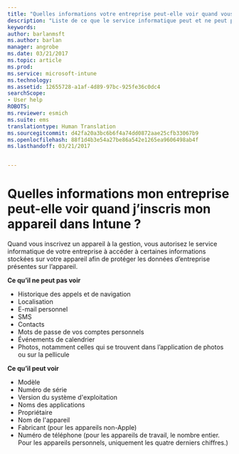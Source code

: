 ```yaml
---
title: "Quelles informations votre entreprise peut-elle voir quand vous inscrivez votre appareil ? | Microsoft Docs"
description: "Liste de ce que le service informatique peut et ne peut pas voir sur vos appareils gérés."
keywords: 
author: barlanmsft
ms.author: barlan
manager: angrobe
ms.date: 03/21/2017
ms.topic: article
ms.prod: 
ms.service: microsoft-intune
ms.technology: 
ms.assetid: 12655728-a1af-4d89-97bc-925fe36c0dc4
searchScope:
- User help
ROBOTS: 
ms.reviewer: esmich
ms.suite: ems
translationtype: Human Translation
ms.sourcegitcommit: d42fa20a3bc6b6f4a74dd0872aae25cfb33067b9
ms.openlocfilehash: 88f1d4b3e54a27be86a542e1265ea9606498ab4f
ms.lasthandoff: 03/21/2017


---
```


# <a name="what-information-can-my-company-see-when-i-enroll-my-device-in-intune"></a>Quelles informations mon entreprise peut-elle voir quand j’inscris mon appareil dans Intune ?

Quand vous inscrivez un appareil à la gestion, vous autorisez le service informatique de votre entreprise à accéder à certaines informations stockées sur votre appareil afin de protéger les données d’entreprise présentes sur l’appareil.

**Ce qu’il ne peut pas voir**

- Historique des appels et de navigation
-    Localisation
- E-mail personnel
- SMS
- Contacts
-    Mots de passe de vos comptes personnels
- Événements de calendrier
- Photos, notamment celles qui se trouvent dans l’application de photos ou sur la pellicule

**Ce qu’il peut voir**

-   Modèle
-   Numéro de série
-   Version du système d'exploitation
-   Noms des applications
-   Propriétaire
-   Nom de l'appareil
-   Fabricant (pour les appareils non-Apple)
-   Numéro de téléphone (pour les appareils de travail, le nombre entier. Pour les appareils personnels, uniquement les quatre derniers chiffres.)

